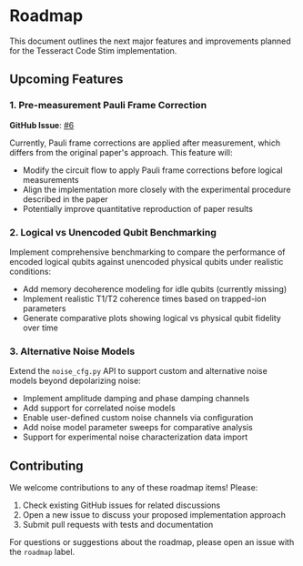# Roadmap

This document outlines the next major features and improvements planned for the Tesseract Code Stim implementation.

## Upcoming Features

### 1. Pre-measurement Pauli Frame Correction
**GitHub Issue**: [#6](https://github.com/DeDuckProject/tesseract-code-stim/issues/6)  

Currently, Pauli frame corrections are applied after measurement, which differs from the original paper's approach. This feature will:
- Modify the circuit flow to apply Pauli frame corrections before logical measurements
- Align the implementation more closely with the experimental procedure described in the paper
- Potentially improve quantitative reproduction of paper results

### 2. Logical vs Unencoded Qubit Benchmarking

Implement comprehensive benchmarking to compare the performance of encoded logical qubits against unencoded physical qubits under realistic conditions:
- Add memory decoherence modeling for idle qubits (currently missing)
- Implement realistic T1/T2 coherence times based on trapped-ion parameters
- Generate comparative plots showing logical vs physical qubit fidelity over time

### 3. Alternative Noise Models

Extend the `noise_cfg.py` API to support custom and alternative noise models beyond depolarizing noise:
- Implement amplitude damping and phase damping channels
- Add support for correlated noise models
- Enable user-defined custom noise channels via configuration
- Add noise model parameter sweeps for comparative analysis
- Support for experimental noise characterization data import

## Contributing

We welcome contributions to any of these roadmap items! Please:
1. Check existing GitHub issues for related discussions
2. Open a new issue to discuss your proposed implementation approach
3. Submit pull requests with tests and documentation

For questions or suggestions about the roadmap, please open an issue with the `roadmap` label.
